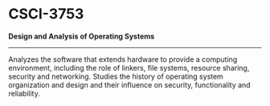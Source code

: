 # CSCI-3753

**Design and Analysis of Operating Systems**

---

Analyzes the software that extends hardware to provide a computing environment, including the role of linkers, file systems, resource sharing, security and networking. Studies the history of operating system organization and design and their influence on security, functionality and reliability.
